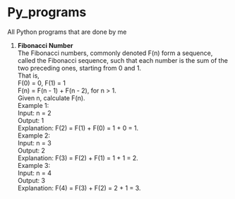# Py_programs
All Python programs that are done by me
1. <b>Fibonacci Number</b><br>
The Fibonacci numbers, commonly denoted F(n) form a sequence, called the Fibonacci sequence, such that each number is the sum of the two preceding ones, starting from 0 and 1.<br> That is,<br>
F(0) = 0, F(1) = 1<br>
F(n) = F(n - 1) + F(n - 2), for n > 1.<br>
Given n, calculate F(n).<br>
Example 1:<br>
Input: n = 2<br>
Output: 1<br>
Explanation: F(2) = F(1) + F(0) = 1 + 0 = 1.<br>
Example 2:<br>
Input: n = 3<br>
Output: 2<br>
Explanation: F(3) = F(2) + F(1) = 1 + 1 = 2.<br>
Example 3:<br>
Input: n = 4<br>
Output: 3<br>
Explanation: F(4) = F(3) + F(2) = 2 + 1 = 3.<br>
